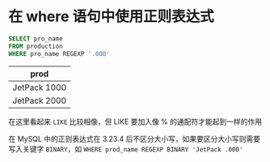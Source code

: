 # 在 where 语句中使用正则表达式

```SQL
SELECT pro_name
FROM production
WHERE pro_name REGEXP '.000'
```

| prod         |
| ------------ |
| JetPack 1000 |
| JetPack 2000 |



在这里看起来 ``LIKE`` 比较相像，但 LIKE 要加入像 % 的通配符才能起到一样的作用



在 MySQL 中的正则表达式在 3.23.4 后不区分大小写，如果要区分大小写则需要写入关键字 ``BINARY``，如 ``WHERE prod_name REGEXP BINARY 'JetPack .000'``

